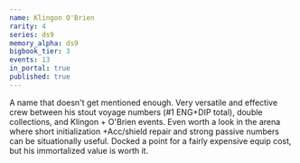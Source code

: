 ```yaml
---
name: Klingon O'Brien
rarity: 4
series: ds9
memory_alpha: ds9
bigbook_tier: 3
events: 13
in_portal: true
published: true
---
```


A name that doesn't get mentioned enough. Very versatile and effective crew between his stout voyage numbers (#1 ENG+DIP total), double collections, and Klingon + O'Brien events. Even worth a look in the arena where short initialization +Acc/shield repair and strong passive numbers can be situationally useful. Docked a point for a fairly expensive equip cost, but his immortalized value is worth it.
